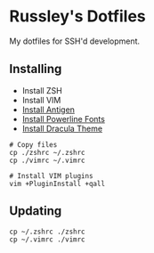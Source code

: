 # Russley's Dotfiles

My dotfiles for SSH'd development.

## Installing

- Install ZSH
- Install VIM
- [Install Antigen](https://github.com/zsh-users/antigen#installation)
- [Install Powerline Fonts](https://github.com/powerline/fonts/archive/master.zip)
- [Install Dracula Theme](https://gist.github.com/russleyshaw/4ce43f3b3c0d68ac67fe69eb3a375a4d)

```
# Copy files
cp ./zshrc ~/.zshrc
cp ./vimrc ~/.vimrc

# Install VIM plugins
vim +PluginInstall +qall
```

## Updating

```
cp ~/.zshrc ./zshrc
cp ~/.vimrc ./vimrc
```
